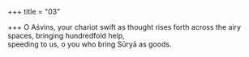 +++
title = "03"

+++
O Aśvins, your chariot swift as thought rises forth across the airy spaces,  bringing hundredfold help,  
speeding to us, o you who bring Sūryā as goods.  